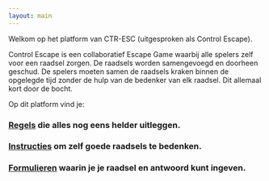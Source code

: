 ```yaml
---
layout: main
---
```



Welkom op het platform van CTR-ESC (uitgesproken als Control Escape).

Control Escape is een collaboratief Escape Game waarbij alle spelers zelf voor een raadsel zorgen. 
De raadsels worden samengevoegd en doorheen geschud. De spelers moeten samen de raadsels kraken binnen de opgelegde tijd zonder de hulp van de bedenker van elk raadsel. Dit allemaal kort door de bocht.

Op dit platform vind je: 
### [Regels](./assets/regels.md) die alles nog eens helder uitleggen. 
### [Instructies](./assets/instructies.md) om zelf goede raadsels te bedenken.
### [Formulieren](./assets/formulier.md) waarin je je raadsel en antwoord kunt ingeven. 


